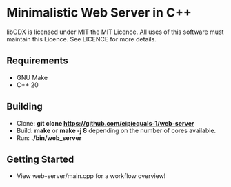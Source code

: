 # Minimalistic Web Server in C++

libGDX is licensed under MIT the MIT Licence. All uses of this software must maintain this Licence. See LICENCE for more details.

## Requirements
- GNU Make
- C++ 20

## Building
- Clone: **git clone https://github.com/eipiequals-1/web-server**
- Build: **make** or **make -j 8** depending on the number of cores available.
- Run: **./bin/web_server**

## Getting Started
- View web-server/main.cpp for a workflow overview!
